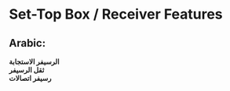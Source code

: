 # **Set-Top Box / Receiver Features**

## **Arabic**:
**الرسيفر الاستجابة**  
**ثقل الرسيفر**  
**رسيفر اتصالات**  


